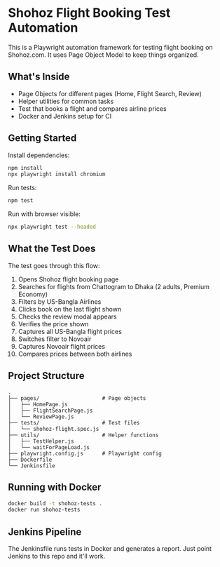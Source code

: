 # Shohoz Flight Booking Test Automation

This is a Playwright automation framework for testing flight booking on Shohoz.com. It uses Page Object Model to keep things organized.

## What's Inside

- Page Objects for different pages (Home, Flight Search, Review)
- Helper utilities for common tasks
- Test that books a flight and compares airline prices
- Docker and Jenkins setup for CI

## Getting Started

Install dependencies:
```bash
npm install
npx playwright install chromium
```

Run tests:
```bash
npm test
```

Run with browser visible:
```bash
npx playwright test --headed
```

## What the Test Does

The test goes through this flow:
1. Opens Shohoz flight booking page
2. Searches for flights from Chattogram to Dhaka (2 adults, Premium Economy)
3. Filters by US-Bangla Airlines
4. Clicks book on the last flight shown
5. Checks the review modal appears
6. Verifies the price shown
7. Captures all US-Bangla flight prices
8. Switches filter to Novoair
9. Captures Novoair flight prices
10. Compares prices between both airlines

## Project Structure

```
.
├── pages/                    # Page objects
│   ├── HomePage.js
│   ├── FlightSearchPage.js
│   └── ReviewPage.js
├── tests/                    # Test files
│   └── shohoz-flight.spec.js
├── utils/                    # Helper functions
│   ├── TestHelper.js
│   └── waitForPageLoad.js
├── playwright.config.js      # Playwright config
├── Dockerfile
└── Jenkinsfile
```

## Running with Docker

```bash
docker build -t shohoz-tests .
docker run shohoz-tests
```

## Jenkins Pipeline

The Jenkinsfile runs tests in Docker and generates a report. Just point Jenkins to this repo and it'll work.
